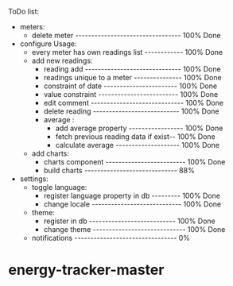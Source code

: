 ToDo list:
- meters:
    - delete meter --------------------------------- 100% Done
- configure Usage:
    - every meter has own readings list ------------ 100% Done
    - add new readings:
        - reading add ------------------------------ 100% Done
        - readings unique to a meter --------------- 100% Done
        - constraint of date ----------------------- 100% Done
        - value constraint ------------------------- 100% Done
        - edit comment ----------------------------- 100% Done
        - delete reading --------------------------- 100% Done
        - average :
            * add average property ----------------- 100% Done
            * fetch previous reading data if exist-- 100% Done
            * calculate average -------------------- 100% Done
    - add charts:
        - charts component ------------------------- 100% Done
        - build charts ----------------------------- 88%
- settings:
    - toggle language:
        - register language property in db --------- 100% Done
        - change locale ---------------------------- 100% Done
    - theme:
        - register in db --------------------------- 100% Done
        - change theme ----------------------------- 100% Done
    - notifications -------------------------------- 0%
# energy-tracker-master
